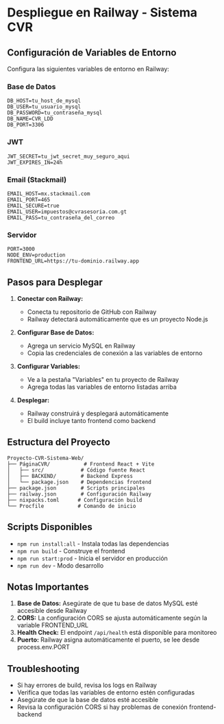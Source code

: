 # Despliegue en Railway - Sistema CVR

## Configuración de Variables de Entorno

Configura las siguientes variables de entorno en Railway:

### Base de Datos
```
DB_HOST=tu_host_de_mysql
DB_USER=tu_usuario_mysql
DB_PASSWORD=tu_contraseña_mysql
DB_NAME=CVR_LDD
DB_PORT=3306
```

### JWT
```
JWT_SECRET=tu_jwt_secret_muy_seguro_aqui
JWT_EXPIRES_IN=24h
```

### Email (Stackmail)
```
EMAIL_HOST=mx.stackmail.com
EMAIL_PORT=465
EMAIL_SECURE=true
EMAIL_USER=impuestos@cvrasesoria.com.gt
EMAIL_PASS=tu_contraseña_del_correo
```

### Servidor
```
PORT=3000
NODE_ENV=production
FRONTEND_URL=https://tu-dominio.railway.app
```

## Pasos para Desplegar

1. **Conectar con Railway:**
   - Conecta tu repositorio de GitHub con Railway
   - Railway detectará automáticamente que es un proyecto Node.js

2. **Configurar Base de Datos:**
   - Agrega un servicio MySQL en Railway
   - Copia las credenciales de conexión a las variables de entorno

3. **Configurar Variables:**
   - Ve a la pestaña "Variables" en tu proyecto de Railway
   - Agrega todas las variables de entorno listadas arriba

4. **Desplegar:**
   - Railway construirá y desplegará automáticamente
   - El build incluye tanto frontend como backend

## Estructura del Proyecto

```
Proyecto-CVR-Sistema-Web/
├── PáginaCVR/           # Frontend React + Vite
│   ├── src/            # Código fuente React
│   ├── BACKEND/        # Backend Express
│   └── package.json    # Dependencias frontend
├── package.json        # Scripts principales
├── railway.json        # Configuración Railway
├── nixpacks.toml      # Configuración build
└── Procfile           # Comando de inicio
```

## Scripts Disponibles

- `npm run install:all` - Instala todas las dependencias
- `npm run build` - Construye el frontend
- `npm run start:prod` - Inicia el servidor en producción
- `npm run dev` - Modo desarrollo

## Notas Importantes

1. **Base de Datos:** Asegúrate de que tu base de datos MySQL esté accesible desde Railway
2. **CORS:** La configuración CORS se ajusta automáticamente según la variable FRONTEND_URL
3. **Health Check:** El endpoint `/api/health` está disponible para monitoreo
4. **Puerto:** Railway asigna automáticamente el puerto, se lee desde process.env.PORT

## Troubleshooting

- Si hay errores de build, revisa los logs en Railway
- Verifica que todas las variables de entorno estén configuradas
- Asegúrate de que la base de datos esté accesible
- Revisa la configuración CORS si hay problemas de conexión frontend-backend
